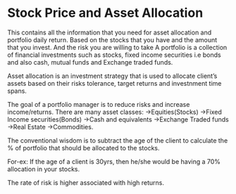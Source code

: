 # Stock Price and Asset Allocation
This contains all the information that you need for asset allocation and portfolio daily return.
Based on the stocks that you have and the amount that you invest.
And the risk you are willing to take
A portfolio is a collection of financial investments such as stocks, fixed income securities i.e bonds and 
also cash, mutual funds and Exchange traded funds.

Asset allocation is an investment strategy that is used to allocate client’s assets based on their risks 
tolerance, target returns and investnment time spans.

The goal of a portfolio manager is to reduce risks and increase income/returns.
There are many asset classes:
->Equities(Stocks)
->Fixed Income securities(Bonds)
->Cash and equivalents
->Exchange Traded funds 
->Real Estate
->Commodities.

The conventional wisdom is to subtract the age of the client to calculate the % of portfolio that should 
be allocated to the stocks.

For-ex: If the age of a client is 30yrs, then he/she would be having a 70% allocation in your stocks.

The rate of risk is higher associated with high returns.
